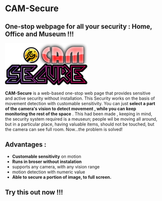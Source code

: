 # CAM-Secure
One-stop webpage for all your security : Home, Office and Museum !!!
---

[![ico](https://raw.githubusercontent.com/SparkScratch-P/CAM-Secure/0dfd99a2af8bdb6d7623b853e3bc5388dec052ef/1dd1d55ecb2b355e4d1cb0cf5ed8b748.svg)](https://sparkscratch-p.github.io/CAM-Secure/)

**CAM-Secure** is a web-based one-stop web page that provides sensitive and active security without installation.
 This Security works on the basis of movement detection with customable sensitivity. You can just **select a part of the camera's vision to detect movement , while you can keep monitoring the rest of the space** . This had been made , keeping in mind, the security system required is a meuseun; people wil be moving all around, but in a particular place, having valuable items, should not be touched, but the camera can see full room. Now...the problem is solved!
 
 ## Advantages :
  
  - **Customable sensitivity** on motion
  - **Runs in broser without instalation**
  - supports any camera, with any vision range
  - motion detection with numeric value
  - **Able to secure a portion of image, to full screen.**

## Try this out now !!!
